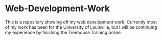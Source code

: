 # Web-Development-Work
This is a repository showing off my web development work. 
Currently most of my work has been for the University of Louisville, but I will be continuing my experience by finishing the Treehouse Training online. 
